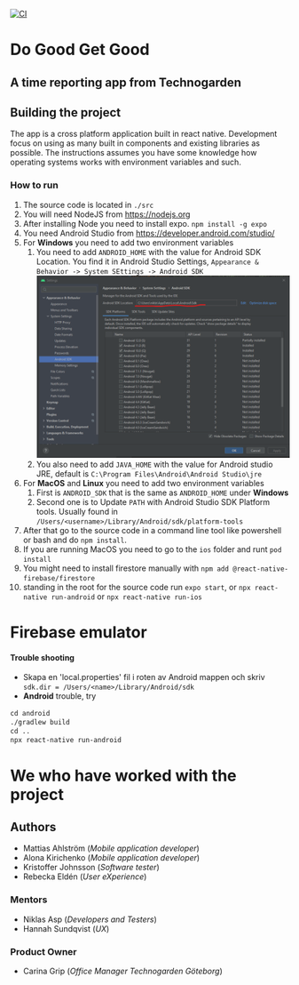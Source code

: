 [![CI](https://github.com/Do-Good-Get-Good/do-good-get-good/actions/workflows/autotests.yml/badge.svg?branch=main)](https://github.com/Do-Good-Get-Good/do-good-get-good/actions/workflows/autotests.yml)
# Do Good Get Good #
## A time reporting app from Technogarden ##

## Building the project ##
The app is a cross platform application built in react native. Development focus on using as many built in components and existing libraries as possible. The instructions assumes you have some knowledge how operating systems works with environment variables and such.
### How to run ###
1. The source code is located in `./src`
2. You will need NodeJS from https://nodejs.org
3. After installing Node you need to install expo. `npm install -g expo`
4. You need Android Studio from https://developer.android.com/studio/
5. For **Windows** you need to add two environment variables 
   1. You need to add `ANDROID_HOME` with the value for Android SDK Location. You find it in Android Studio Settings, `Appearance & Behavior -> System SEttings -> Android SDK`
   ![Android sdk](doc/images/android_sdk.png)
   1. You also need to add `JAVA_HOME` with the value for Android studio JRE, default is `C:\Program Files\Android\Android Studio\jre`
6. For **MacOS** and **Linux** you need to add two environment variables
   1. First is `ANDROID_SDK` that is the same as `ANDROID_HOME` under **Windows**
   2. Second one is to Update `PATH` with Android Studio SDK Platform tools. Usually found in `/Users/<username>/Library/Android/sdk/platform-tools`
7. After that go to the source code in a command line tool like powershell or bash and do `npm install`.
8. If you are running MacOS you need to go to the `ios` folder and runt `pod install`
9. You might need to install firestore manually with `npm add @react-native-firebase/firestore`
10. standing in the root for the source code run `expo start`, or `npx react-native run-android` or `npx react-native run-ios`

Firebase emulator
=====


#### Trouble shooting ####
* Skapa en 'local.properties' fil i roten av Android mappen och skriv
`sdk.dir = /Users/<name>/Library/Android/sdk`
* **Android** trouble, try
```
cd android
./gradlew build
cd ..
npx react-native run-android
```

We who have worked with the project
===================================
## Authors ##
- Mattias Ahlström (_Mobile application developer_)
- Alona Kirichenko (_Mobile application developer_)
- Kristoffer Johnsson (_Software tester_)
- Rebecka Eldén (_User eXperience_)

### Mentors ###
- Niklas Asp (_Developers and Testers_)
- Hannah Sundqvist (_UX_)

### Product Owner ###
- Carina Grip (_Office Manager Technogarden Göteborg_)
